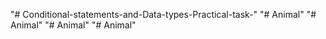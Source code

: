 "# Conditional-statements-and-Data-types-Practical-task-" 
"# Animal" 
"# Animal" 
"# Animal" 
"# Animal" 
